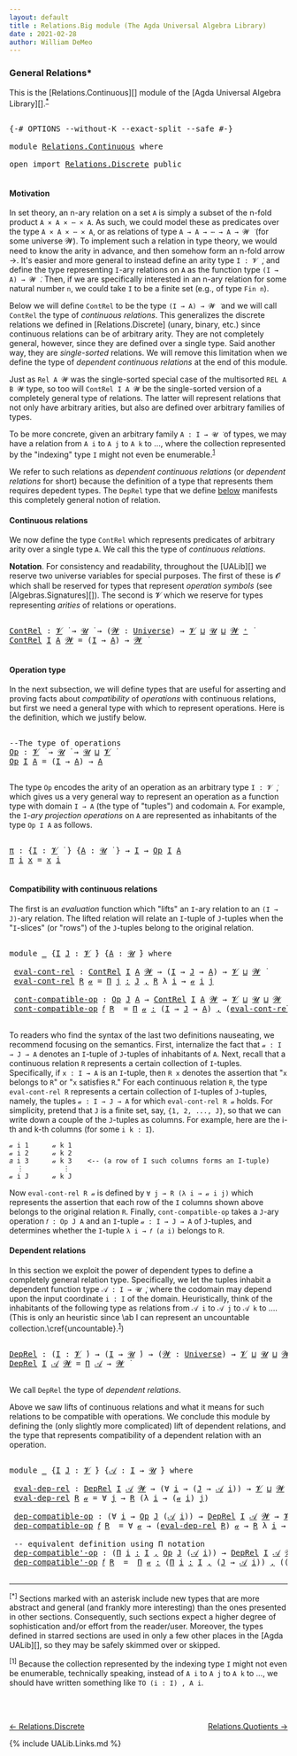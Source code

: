 ```yaml
---
layout: default
title : Relations.Big module (The Agda Universal Algebra Library)
date : 2021-02-28
author: William DeMeo
---
```


### <a id="general-relations">General Relations*</a>

This is the [Relations.Continuous][] module of the [Agda Universal Algebra Library][].<sup>[*](Relations.Continuous.html#fn0)</sup>

<pre class="Agda">

<a id="333" class="Symbol">{-#</a> <a id="337" class="Keyword">OPTIONS</a> <a id="345" class="Pragma">--without-K</a> <a id="357" class="Pragma">--exact-split</a> <a id="371" class="Pragma">--safe</a> <a id="378" class="Symbol">#-}</a>

<a id="383" class="Keyword">module</a> <a id="390" href="Relations.Continuous.html" class="Module">Relations.Continuous</a> <a id="411" class="Keyword">where</a>

<a id="418" class="Keyword">open</a> <a id="423" class="Keyword">import</a> <a id="430" href="Relations.Discrete.html" class="Module">Relations.Discrete</a> <a id="449" class="Keyword">public</a>

</pre>

#### <a id="motivation">Motivation</a>
In set theory, an n-ary relation on a set `A` is simply a subset of the n-fold product `A × A × ⋯ × A`.  As such, we could model these as predicates over the type `A × A × ⋯ × A`, or as relations of type `A → A → ⋯ → A → 𝓦 ̇` (for some universe 𝓦).  To implement such a relation in type theory, we would need to know the arity in advance, and then somehow form an n-fold arrow →.  It's easier and more general to instead define an arity type `I : 𝓥 ̇`, and define the type representing `I`-ary relations on `A` as the function type `(I → A) → 𝓦 ̇`.  Then, if we are specifically interested in an n-ary relation for some natural number `n`, we could take `I` to be a finite set (e.g., of type `Fin n`).

Below we will define `ContRel` to be the type `(I → A) → 𝓦 ̇` and we will call `ContRel` the type of *continuous relations*.  This generalizes the discrete relations we defined in [Relations.Discrete] (unary, binary, etc.) since continuous relations can be of arbitrary arity.  They are not completely general, however, since they are defined over a single type. Said another way, they are *single-sorted* relations. We will remove this limitation when we define the type of *dependent continuous relations* at the end of this module.

Just as `Rel A 𝓦` was the single-sorted special case of the multisorted `REL A B 𝓦` type, so too will `ContRel I A 𝓦` be the single-sorted version of a completely general type of relations. The latter will represent relations that not only have arbitrary arities, but also are defined over arbitrary families of types.

To be more concrete, given an arbitrary family `A : I → 𝓤 ̇` of types, we may have a relation from `A i` to `A j` to `A k` to …, where the collection represented by the "indexing" type `I` might not even be enumerable.<sup>[1](Relations.Continuous.html#fn1)</sup>

We refer to such relations as *dependent continuous relations* (or *dependent relations* for short) because the definition of a type that represents them requires depedent types.  The `DepRel` type that we define [below](Relations.Continuous.html#dependent-relations) manifests this completely general notion of relation.








#### <a id="continuous-relations">Continuous relations</a>

We now define the type `ContRel` which represents predicates of arbitrary arity over a single type `A`. We call this the type of *continuous relations*.

**Notation**. For consistency and readability, throughout the [UALib][] we reserve two universe variables for special purposes.  The first of these is 𝓞 which shall be reserved for types that represent *operation symbols* (see [Algebras.Signatures][]). The second is 𝓥 which we reserve for types representing *arities* of relations or operations.

<pre class="Agda">

<a id="ContRel"></a><a id="3238" href="Relations.Continuous.html#3238" class="Function">ContRel</a> <a id="3246" class="Symbol">:</a> <a id="3248" href="Universes.html#262" class="Generalizable">𝓥</a> <a id="3250" href="Universes.html#403" class="Function Operator">̇</a> <a id="3252" class="Symbol">→</a> <a id="3254" href="Universes.html#260" class="Generalizable">𝓤</a> <a id="3256" href="Universes.html#403" class="Function Operator">̇</a> <a id="3258" class="Symbol">→</a> <a id="3260" class="Symbol">(</a><a id="3261" href="Relations.Continuous.html#3261" class="Bound">𝓦</a> <a id="3263" class="Symbol">:</a> <a id="3265" href="Universes.html#205" class="Postulate">Universe</a><a id="3273" class="Symbol">)</a> <a id="3275" class="Symbol">→</a> <a id="3277" href="Universes.html#262" class="Generalizable">𝓥</a> <a id="3279" href="Agda.Primitive.html#636" class="Primitive Operator">⊔</a> <a id="3281" href="Universes.html#260" class="Generalizable">𝓤</a> <a id="3283" href="Agda.Primitive.html#636" class="Primitive Operator">⊔</a> <a id="3285" href="Relations.Continuous.html#3261" class="Bound">𝓦</a> <a id="3287" href="Universes.html#181" class="Primitive Operator">⁺</a> <a id="3289" href="Universes.html#403" class="Function Operator">̇</a>
<a id="3291" href="Relations.Continuous.html#3238" class="Function">ContRel</a> <a id="3299" href="Relations.Continuous.html#3299" class="Bound">I</a> <a id="3301" href="Relations.Continuous.html#3301" class="Bound">A</a> <a id="3303" href="Relations.Continuous.html#3303" class="Bound">𝓦</a> <a id="3305" class="Symbol">=</a> <a id="3307" class="Symbol">(</a><a id="3308" href="Relations.Continuous.html#3299" class="Bound">I</a> <a id="3310" class="Symbol">→</a> <a id="3312" href="Relations.Continuous.html#3301" class="Bound">A</a><a id="3313" class="Symbol">)</a> <a id="3315" class="Symbol">→</a> <a id="3317" href="Relations.Continuous.html#3303" class="Bound">𝓦</a> <a id="3319" href="Universes.html#403" class="Function Operator">̇</a>

</pre>


#### <a id="operation-type">Operation type</a>

In the next subsection, we will define types that are useful for asserting and proving facts about *compatibility* of *operations* with continuous relations, but first we need a general type with which to represent operations.  Here is the definition, which we justify below.

<pre class="Agda">

<a id="3674" class="Comment">--The type of operations</a>
<a id="Op"></a><a id="3699" href="Relations.Continuous.html#3699" class="Function">Op</a> <a id="3702" class="Symbol">:</a> <a id="3704" href="Universes.html#262" class="Generalizable">𝓥</a> <a id="3706" href="Universes.html#403" class="Function Operator">̇</a> <a id="3708" class="Symbol">→</a> <a id="3710" href="Universes.html#260" class="Generalizable">𝓤</a> <a id="3712" href="Universes.html#403" class="Function Operator">̇</a> <a id="3714" class="Symbol">→</a> <a id="3716" href="Universes.html#260" class="Generalizable">𝓤</a> <a id="3718" href="Agda.Primitive.html#636" class="Primitive Operator">⊔</a> <a id="3720" href="Universes.html#262" class="Generalizable">𝓥</a> <a id="3722" href="Universes.html#403" class="Function Operator">̇</a>
<a id="3724" href="Relations.Continuous.html#3699" class="Function">Op</a> <a id="3727" href="Relations.Continuous.html#3727" class="Bound">I</a> <a id="3729" href="Relations.Continuous.html#3729" class="Bound">A</a> <a id="3731" class="Symbol">=</a> <a id="3733" class="Symbol">(</a><a id="3734" href="Relations.Continuous.html#3727" class="Bound">I</a> <a id="3736" class="Symbol">→</a> <a id="3738" href="Relations.Continuous.html#3729" class="Bound">A</a><a id="3739" class="Symbol">)</a> <a id="3741" class="Symbol">→</a> <a id="3743" href="Relations.Continuous.html#3729" class="Bound">A</a>

</pre>

The type `Op` encodes the arity of an operation as an arbitrary type `I : 𝓥 ̇`, which gives us a very general way to represent an operation as a function type with domain `I → A` (the type of "tuples") and codomain `A`. For example, the `I`-*ary projection operations* on `A` are represented as inhabitants of the type `Op I A` as follows.

<pre class="Agda">

<a id="π"></a><a id="4113" href="Relations.Continuous.html#4113" class="Function">π</a> <a id="4115" class="Symbol">:</a> <a id="4117" class="Symbol">{</a><a id="4118" href="Relations.Continuous.html#4118" class="Bound">I</a> <a id="4120" class="Symbol">:</a> <a id="4122" href="Universes.html#262" class="Generalizable">𝓥</a> <a id="4124" href="Universes.html#403" class="Function Operator">̇</a> <a id="4126" class="Symbol">}</a> <a id="4128" class="Symbol">{</a><a id="4129" href="Relations.Continuous.html#4129" class="Bound">A</a> <a id="4131" class="Symbol">:</a> <a id="4133" href="Universes.html#260" class="Generalizable">𝓤</a> <a id="4135" href="Universes.html#403" class="Function Operator">̇</a> <a id="4137" class="Symbol">}</a> <a id="4139" class="Symbol">→</a> <a id="4141" href="Relations.Continuous.html#4118" class="Bound">I</a> <a id="4143" class="Symbol">→</a> <a id="4145" href="Relations.Continuous.html#3699" class="Function">Op</a> <a id="4148" href="Relations.Continuous.html#4118" class="Bound">I</a> <a id="4150" href="Relations.Continuous.html#4129" class="Bound">A</a>
<a id="4152" href="Relations.Continuous.html#4113" class="Function">π</a> <a id="4154" href="Relations.Continuous.html#4154" class="Bound">i</a> <a id="4156" href="Relations.Continuous.html#4156" class="Bound">x</a> <a id="4158" class="Symbol">=</a> <a id="4160" href="Relations.Continuous.html#4156" class="Bound">x</a> <a id="4162" href="Relations.Continuous.html#4154" class="Bound">i</a>

</pre>


#### <a id="compatibility-with-continuous-relations">Compatibility with continuous relations</a>

The first is an *evaluation* function which "lifts" an `I`-ary relation to an `(I → J)`-ary relation. The lifted relation will relate an `I`-tuple of `J`-tuples when the "`I`-slices" (or "rows") of the `J`-tuples belong to the original relation.

<pre class="Agda">

<a id="4537" class="Keyword">module</a> <a id="4544" href="Relations.Continuous.html#4544" class="Module">_</a> <a id="4546" class="Symbol">{</a><a id="4547" href="Relations.Continuous.html#4547" class="Bound">I</a> <a id="4549" href="Relations.Continuous.html#4549" class="Bound">J</a> <a id="4551" class="Symbol">:</a> <a id="4553" href="Universes.html#262" class="Generalizable">𝓥</a> <a id="4555" href="Universes.html#403" class="Function Operator">̇</a><a id="4556" class="Symbol">}</a> <a id="4558" class="Symbol">{</a><a id="4559" href="Relations.Continuous.html#4559" class="Bound">A</a> <a id="4561" class="Symbol">:</a> <a id="4563" href="Universes.html#260" class="Generalizable">𝓤</a> <a id="4565" href="Universes.html#403" class="Function Operator">̇</a><a id="4566" class="Symbol">}</a> <a id="4568" class="Keyword">where</a>

 <a id="4576" href="Relations.Continuous.html#4576" class="Function">eval-cont-rel</a> <a id="4590" class="Symbol">:</a> <a id="4592" href="Relations.Continuous.html#3238" class="Function">ContRel</a> <a id="4600" href="Relations.Continuous.html#4547" class="Bound">I</a> <a id="4602" href="Relations.Continuous.html#4559" class="Bound">A</a> <a id="4604" href="Universes.html#264" class="Generalizable">𝓦</a> <a id="4606" class="Symbol">→</a> <a id="4608" class="Symbol">(</a><a id="4609" href="Relations.Continuous.html#4547" class="Bound">I</a> <a id="4611" class="Symbol">→</a> <a id="4613" href="Relations.Continuous.html#4549" class="Bound">J</a> <a id="4615" class="Symbol">→</a> <a id="4617" href="Relations.Continuous.html#4559" class="Bound">A</a><a id="4618" class="Symbol">)</a> <a id="4620" class="Symbol">→</a> <a id="4622" href="Relations.Continuous.html#4553" class="Bound">𝓥</a> <a id="4624" href="Agda.Primitive.html#636" class="Primitive Operator">⊔</a> <a id="4626" href="Universes.html#264" class="Generalizable">𝓦</a> <a id="4628" href="Universes.html#403" class="Function Operator">̇</a>
 <a id="4631" href="Relations.Continuous.html#4576" class="Function">eval-cont-rel</a> <a id="4645" href="Relations.Continuous.html#4645" class="Bound">R</a> <a id="4647" href="Relations.Continuous.html#4647" class="Bound">𝒶</a> <a id="4649" class="Symbol">=</a> <a id="4651" href="MGS-MLTT.html#3635" class="Function">Π</a> <a id="4653" href="Relations.Continuous.html#4653" class="Bound">j</a> <a id="4655" href="MGS-MLTT.html#3635" class="Function">꞉</a> <a id="4657" href="Relations.Continuous.html#4549" class="Bound">J</a> <a id="4659" href="MGS-MLTT.html#3635" class="Function">,</a> <a id="4661" href="Relations.Continuous.html#4645" class="Bound">R</a> <a id="4663" class="Symbol">λ</a> <a id="4665" href="Relations.Continuous.html#4665" class="Bound">i</a> <a id="4667" class="Symbol">→</a> <a id="4669" href="Relations.Continuous.html#4647" class="Bound">𝒶</a> <a id="4671" href="Relations.Continuous.html#4665" class="Bound">i</a> <a id="4673" href="Relations.Continuous.html#4653" class="Bound">j</a>

 <a id="4677" href="Relations.Continuous.html#4677" class="Function">cont-compatible-op</a> <a id="4696" class="Symbol">:</a> <a id="4698" href="Relations.Continuous.html#3699" class="Function">Op</a> <a id="4701" href="Relations.Continuous.html#4549" class="Bound">J</a> <a id="4703" href="Relations.Continuous.html#4559" class="Bound">A</a> <a id="4705" class="Symbol">→</a> <a id="4707" href="Relations.Continuous.html#3238" class="Function">ContRel</a> <a id="4715" href="Relations.Continuous.html#4547" class="Bound">I</a> <a id="4717" href="Relations.Continuous.html#4559" class="Bound">A</a> <a id="4719" href="Universes.html#264" class="Generalizable">𝓦</a> <a id="4721" class="Symbol">→</a> <a id="4723" href="Relations.Continuous.html#4553" class="Bound">𝓥</a> <a id="4725" href="Agda.Primitive.html#636" class="Primitive Operator">⊔</a> <a id="4727" href="Relations.Continuous.html#4563" class="Bound">𝓤</a> <a id="4729" href="Agda.Primitive.html#636" class="Primitive Operator">⊔</a> <a id="4731" href="Universes.html#264" class="Generalizable">𝓦</a> <a id="4733" href="Universes.html#403" class="Function Operator">̇</a>
 <a id="4736" href="Relations.Continuous.html#4677" class="Function">cont-compatible-op</a> <a id="4755" href="Relations.Continuous.html#4755" class="Bound">𝑓</a> <a id="4757" href="Relations.Continuous.html#4757" class="Bound">R</a>  <a id="4760" class="Symbol">=</a> <a id="4762" href="MGS-MLTT.html#3635" class="Function">Π</a> <a id="4764" href="Relations.Continuous.html#4764" class="Bound">𝒶</a> <a id="4766" href="MGS-MLTT.html#3635" class="Function">꞉</a> <a id="4768" class="Symbol">(</a><a id="4769" href="Relations.Continuous.html#4547" class="Bound">I</a> <a id="4771" class="Symbol">→</a> <a id="4773" href="Relations.Continuous.html#4549" class="Bound">J</a> <a id="4775" class="Symbol">→</a> <a id="4777" href="Relations.Continuous.html#4559" class="Bound">A</a><a id="4778" class="Symbol">)</a> <a id="4780" href="MGS-MLTT.html#3635" class="Function">,</a> <a id="4782" class="Symbol">(</a><a id="4783" href="Relations.Continuous.html#4576" class="Function">eval-cont-rel</a> <a id="4797" href="Relations.Continuous.html#4757" class="Bound">R</a> <a id="4799" href="Relations.Continuous.html#4764" class="Bound">𝒶</a> <a id="4801" class="Symbol">→</a> <a id="4803" href="Relations.Continuous.html#4757" class="Bound">R</a> <a id="4805" class="Symbol">λ</a> <a id="4807" href="Relations.Continuous.html#4807" class="Bound">i</a> <a id="4809" class="Symbol">→</a> <a id="4811" class="Symbol">(</a><a id="4812" href="Relations.Continuous.html#4755" class="Bound">𝑓</a> <a id="4814" class="Symbol">(</a><a id="4815" href="Relations.Continuous.html#4764" class="Bound">𝒶</a> <a id="4817" href="Relations.Continuous.html#4807" class="Bound">i</a><a id="4818" class="Symbol">)))</a>

</pre>

To readers who find the syntax of the last two definitions nauseating, we recommend focusing on the semantics. First, internalize the fact that `𝒶 : I → J → A` denotes an `I`-tuple of `J`-tuples of inhabitants of `A`. Next, recall that a continuous relation `R` represents a certain collection of `I`-tuples. Specifically, if `x : I → A` is an `I`-tuple, then `R x` denotes the assertion that "`x` belongs to `R`" or "`x` satisfies `R`."  For each continuous relation `R`, the type `eval-cont-rel R` represents a certain collection of `I`-tuples of `J`-tuples, namely, the tuples `𝒶 : I → J → A` for which `eval-cont-rel R 𝒶` holds. For simplicity, pretend that `J` is a finite set, say, `{1, 2, ..., J}`, so that we can write down a couple of the `J`-tuples as columns. For example, here are the i-th and k-th columns (for some `i k : I`).

```
𝒶 i 1      𝒶 k 1
𝒶 i 2      𝒶 k 2
𝑎 i 3      𝒶 k 3    <-- (a row of I such columns forms an I-tuple)
  ⋮          ⋮
𝒶 i J      𝒶 k J
```

Now `eval-cont-rel R 𝒶` is defined by `∀ j → R (λ i → 𝒶 i j)` which represents the assertion that each row of the `I` columns shown above belongs to the original relation `R`. Finally, `cont-compatible-op` takes a `J`-ary operation `𝑓 : Op J A` and an `I`-tuple `𝒶 : I → J → A` of `J`-tuples, and determines whether the `I`-tuple `λ i → 𝑓 (𝑎 i)` belongs to `R`.


#### <a id="dependent-relations">Dependent relations</a>

In this section we exploit the power of dependent types to define a completely general relation type.  Specifically, we let the tuples inhabit a dependent function type `𝒜 : I → 𝓤 ̇`, where the codomain may depend upon the input coordinate `i : I` of the domain. Heuristically, think of the inhabitants of the following type as relations from `𝒜 i` to `𝒜 j` to `𝒜 k` to …. (This is only an heuristic since \ab I can represent an uncountable collection.\cref{uncountable}.<sup>[1](Relations.Continuous.html#fn1)</sup>)

<pre class="Agda">

<a id="DepRel"></a><a id="6774" href="Relations.Continuous.html#6774" class="Function">DepRel</a> <a id="6781" class="Symbol">:</a> <a id="6783" class="Symbol">(</a><a id="6784" href="Relations.Continuous.html#6784" class="Bound">I</a> <a id="6786" class="Symbol">:</a> <a id="6788" href="Universes.html#262" class="Generalizable">𝓥</a> <a id="6790" href="Universes.html#403" class="Function Operator">̇</a><a id="6791" class="Symbol">)</a> <a id="6793" class="Symbol">→</a> <a id="6795" class="Symbol">(</a><a id="6796" href="Relations.Continuous.html#6784" class="Bound">I</a> <a id="6798" class="Symbol">→</a> <a id="6800" href="Universes.html#260" class="Generalizable">𝓤</a> <a id="6802" href="Universes.html#403" class="Function Operator">̇</a><a id="6803" class="Symbol">)</a> <a id="6805" class="Symbol">→</a> <a id="6807" class="Symbol">(</a><a id="6808" href="Relations.Continuous.html#6808" class="Bound">𝓦</a> <a id="6810" class="Symbol">:</a> <a id="6812" href="Universes.html#205" class="Postulate">Universe</a><a id="6820" class="Symbol">)</a> <a id="6822" class="Symbol">→</a> <a id="6824" href="Universes.html#262" class="Generalizable">𝓥</a> <a id="6826" href="Agda.Primitive.html#636" class="Primitive Operator">⊔</a> <a id="6828" href="Universes.html#260" class="Generalizable">𝓤</a> <a id="6830" href="Agda.Primitive.html#636" class="Primitive Operator">⊔</a> <a id="6832" href="Relations.Continuous.html#6808" class="Bound">𝓦</a> <a id="6834" href="Universes.html#181" class="Primitive Operator">⁺</a> <a id="6836" href="Universes.html#403" class="Function Operator">̇</a>
<a id="6838" href="Relations.Continuous.html#6774" class="Function">DepRel</a> <a id="6845" href="Relations.Continuous.html#6845" class="Bound">I</a> <a id="6847" href="Relations.Continuous.html#6847" class="Bound">𝒜</a> <a id="6849" href="Relations.Continuous.html#6849" class="Bound">𝓦</a> <a id="6851" class="Symbol">=</a> <a id="6853" href="MGS-MLTT.html#3562" class="Function">Π</a> <a id="6855" href="Relations.Continuous.html#6847" class="Bound">𝒜</a> <a id="6857" class="Symbol">→</a> <a id="6859" href="Relations.Continuous.html#6849" class="Bound">𝓦</a> <a id="6861" href="Universes.html#403" class="Function Operator">̇</a>

</pre>

We call `DepRel` the type of *dependent relations*.

Above we saw lifts of continuous relations and what it means for such relations to be compatible with operations. We conclude this module by defining the (only slightly more complicated) lift of dependent relations, and the type that represents compatibility of a dependent relation with an operation.

<pre class="Agda">

<a id="7246" class="Keyword">module</a> <a id="7253" href="Relations.Continuous.html#7253" class="Module">_</a> <a id="7255" class="Symbol">{</a><a id="7256" href="Relations.Continuous.html#7256" class="Bound">I</a> <a id="7258" href="Relations.Continuous.html#7258" class="Bound">J</a> <a id="7260" class="Symbol">:</a> <a id="7262" href="Universes.html#262" class="Generalizable">𝓥</a> <a id="7264" href="Universes.html#403" class="Function Operator">̇</a><a id="7265" class="Symbol">}</a> <a id="7267" class="Symbol">{</a><a id="7268" href="Relations.Continuous.html#7268" class="Bound">𝒜</a> <a id="7270" class="Symbol">:</a> <a id="7272" href="Relations.Continuous.html#7256" class="Bound">I</a> <a id="7274" class="Symbol">→</a> <a id="7276" href="Universes.html#260" class="Generalizable">𝓤</a> <a id="7278" href="Universes.html#403" class="Function Operator">̇</a><a id="7279" class="Symbol">}</a> <a id="7281" class="Keyword">where</a>

 <a id="7289" href="Relations.Continuous.html#7289" class="Function">eval-dep-rel</a> <a id="7302" class="Symbol">:</a> <a id="7304" href="Relations.Continuous.html#6774" class="Function">DepRel</a> <a id="7311" href="Relations.Continuous.html#7256" class="Bound">I</a> <a id="7313" href="Relations.Continuous.html#7268" class="Bound">𝒜</a> <a id="7315" href="Universes.html#264" class="Generalizable">𝓦</a> <a id="7317" class="Symbol">→</a> <a id="7319" class="Symbol">(∀</a> <a id="7322" href="Relations.Continuous.html#7322" class="Bound">i</a> <a id="7324" class="Symbol">→</a> <a id="7326" class="Symbol">(</a><a id="7327" href="Relations.Continuous.html#7258" class="Bound">J</a> <a id="7329" class="Symbol">→</a> <a id="7331" href="Relations.Continuous.html#7268" class="Bound">𝒜</a> <a id="7333" href="Relations.Continuous.html#7322" class="Bound">i</a><a id="7334" class="Symbol">))</a> <a id="7337" class="Symbol">→</a> <a id="7339" href="Relations.Continuous.html#7262" class="Bound">𝓥</a> <a id="7341" href="Agda.Primitive.html#636" class="Primitive Operator">⊔</a> <a id="7343" href="Universes.html#264" class="Generalizable">𝓦</a> <a id="7345" href="Universes.html#403" class="Function Operator">̇</a>
 <a id="7348" href="Relations.Continuous.html#7289" class="Function">eval-dep-rel</a> <a id="7361" href="Relations.Continuous.html#7361" class="Bound">R</a> <a id="7363" href="Relations.Continuous.html#7363" class="Bound">𝒶</a> <a id="7365" class="Symbol">=</a> <a id="7367" class="Symbol">∀</a> <a id="7369" href="Relations.Continuous.html#7369" class="Bound">j</a> <a id="7371" class="Symbol">→</a> <a id="7373" href="Relations.Continuous.html#7361" class="Bound">R</a> <a id="7375" class="Symbol">(λ</a> <a id="7378" href="Relations.Continuous.html#7378" class="Bound">i</a> <a id="7380" class="Symbol">→</a> <a id="7382" class="Symbol">(</a><a id="7383" href="Relations.Continuous.html#7363" class="Bound">𝒶</a> <a id="7385" href="Relations.Continuous.html#7378" class="Bound">i</a><a id="7386" class="Symbol">)</a> <a id="7388" href="Relations.Continuous.html#7369" class="Bound">j</a><a id="7389" class="Symbol">)</a>

 <a id="7393" href="Relations.Continuous.html#7393" class="Function">dep-compatible-op</a> <a id="7411" class="Symbol">:</a> <a id="7413" class="Symbol">(∀</a> <a id="7416" href="Relations.Continuous.html#7416" class="Bound">i</a> <a id="7418" class="Symbol">→</a> <a id="7420" href="Relations.Continuous.html#3699" class="Function">Op</a> <a id="7423" href="Relations.Continuous.html#7258" class="Bound">J</a> <a id="7425" class="Symbol">(</a><a id="7426" href="Relations.Continuous.html#7268" class="Bound">𝒜</a> <a id="7428" href="Relations.Continuous.html#7416" class="Bound">i</a><a id="7429" class="Symbol">))</a> <a id="7432" class="Symbol">→</a> <a id="7434" href="Relations.Continuous.html#6774" class="Function">DepRel</a> <a id="7441" href="Relations.Continuous.html#7256" class="Bound">I</a> <a id="7443" href="Relations.Continuous.html#7268" class="Bound">𝒜</a> <a id="7445" href="Universes.html#264" class="Generalizable">𝓦</a> <a id="7447" class="Symbol">→</a> <a id="7449" href="Relations.Continuous.html#7262" class="Bound">𝓥</a> <a id="7451" href="Agda.Primitive.html#636" class="Primitive Operator">⊔</a> <a id="7453" href="Relations.Continuous.html#7276" class="Bound">𝓤</a> <a id="7455" href="Agda.Primitive.html#636" class="Primitive Operator">⊔</a> <a id="7457" href="Universes.html#264" class="Generalizable">𝓦</a> <a id="7459" href="Universes.html#403" class="Function Operator">̇</a>
 <a id="7462" href="Relations.Continuous.html#7393" class="Function">dep-compatible-op</a> <a id="7480" href="Relations.Continuous.html#7480" class="Bound">𝑓</a> <a id="7482" href="Relations.Continuous.html#7482" class="Bound">R</a>  <a id="7485" class="Symbol">=</a> <a id="7487" class="Symbol">∀</a> <a id="7489" href="Relations.Continuous.html#7489" class="Bound">𝒶</a> <a id="7491" class="Symbol">→</a> <a id="7493" class="Symbol">(</a><a id="7494" href="Relations.Continuous.html#7289" class="Function">eval-dep-rel</a> <a id="7507" href="Relations.Continuous.html#7482" class="Bound">R</a><a id="7508" class="Symbol">)</a> <a id="7510" href="Relations.Continuous.html#7489" class="Bound">𝒶</a> <a id="7512" class="Symbol">→</a> <a id="7514" href="Relations.Continuous.html#7482" class="Bound">R</a> <a id="7516" class="Symbol">λ</a> <a id="7518" href="Relations.Continuous.html#7518" class="Bound">i</a> <a id="7520" class="Symbol">→</a> <a id="7522" class="Symbol">(</a><a id="7523" href="Relations.Continuous.html#7480" class="Bound">𝑓</a> <a id="7525" href="Relations.Continuous.html#7518" class="Bound">i</a><a id="7526" class="Symbol">)(</a><a id="7528" href="Relations.Continuous.html#7489" class="Bound">𝒶</a> <a id="7530" href="Relations.Continuous.html#7518" class="Bound">i</a><a id="7531" class="Symbol">)</a>

 <a id="7535" class="Comment">-- equivalent definition using Π notation</a>
 <a id="7578" href="Relations.Continuous.html#7578" class="Function">dep-compatible&#39;-op</a> <a id="7597" class="Symbol">:</a> <a id="7599" class="Symbol">(</a><a id="7600" href="MGS-MLTT.html#3635" class="Function">Π</a> <a id="7602" href="Relations.Continuous.html#7602" class="Bound">i</a> <a id="7604" href="MGS-MLTT.html#3635" class="Function">꞉</a> <a id="7606" href="Relations.Continuous.html#7256" class="Bound">I</a> <a id="7608" href="MGS-MLTT.html#3635" class="Function">,</a> <a id="7610" href="Relations.Continuous.html#3699" class="Function">Op</a> <a id="7613" href="Relations.Continuous.html#7258" class="Bound">J</a> <a id="7615" class="Symbol">(</a><a id="7616" href="Relations.Continuous.html#7268" class="Bound">𝒜</a> <a id="7618" href="Relations.Continuous.html#7602" class="Bound">i</a><a id="7619" class="Symbol">))</a> <a id="7622" class="Symbol">→</a> <a id="7624" href="Relations.Continuous.html#6774" class="Function">DepRel</a> <a id="7631" href="Relations.Continuous.html#7256" class="Bound">I</a> <a id="7633" href="Relations.Continuous.html#7268" class="Bound">𝒜</a> <a id="7635" href="Universes.html#264" class="Generalizable">𝓦</a> <a id="7637" class="Symbol">→</a> <a id="7639" href="Relations.Continuous.html#7262" class="Bound">𝓥</a> <a id="7641" href="Agda.Primitive.html#636" class="Primitive Operator">⊔</a> <a id="7643" href="Relations.Continuous.html#7276" class="Bound">𝓤</a> <a id="7645" href="Agda.Primitive.html#636" class="Primitive Operator">⊔</a> <a id="7647" href="Universes.html#264" class="Generalizable">𝓦</a> <a id="7649" href="Universes.html#403" class="Function Operator">̇</a>
 <a id="7652" href="Relations.Continuous.html#7578" class="Function">dep-compatible&#39;-op</a> <a id="7671" href="Relations.Continuous.html#7671" class="Bound">𝑓</a> <a id="7673" href="Relations.Continuous.html#7673" class="Bound">R</a>  <a id="7676" class="Symbol">=</a>  <a id="7679" href="MGS-MLTT.html#3635" class="Function">Π</a> <a id="7681" href="Relations.Continuous.html#7681" class="Bound">𝒶</a> <a id="7683" href="MGS-MLTT.html#3635" class="Function">꞉</a> <a id="7685" class="Symbol">(</a><a id="7686" href="MGS-MLTT.html#3635" class="Function">Π</a> <a id="7688" href="Relations.Continuous.html#7688" class="Bound">i</a> <a id="7690" href="MGS-MLTT.html#3635" class="Function">꞉</a> <a id="7692" href="Relations.Continuous.html#7256" class="Bound">I</a> <a id="7694" href="MGS-MLTT.html#3635" class="Function">,</a> <a id="7696" class="Symbol">(</a><a id="7697" href="Relations.Continuous.html#7258" class="Bound">J</a> <a id="7699" class="Symbol">→</a> <a id="7701" href="Relations.Continuous.html#7268" class="Bound">𝒜</a> <a id="7703" href="Relations.Continuous.html#7688" class="Bound">i</a><a id="7704" class="Symbol">))</a> <a id="7707" href="MGS-MLTT.html#3635" class="Function">,</a> <a id="7709" class="Symbol">((</a><a id="7711" href="Relations.Continuous.html#7289" class="Function">eval-dep-rel</a> <a id="7724" href="Relations.Continuous.html#7673" class="Bound">R</a><a id="7725" class="Symbol">)</a> <a id="7727" href="Relations.Continuous.html#7681" class="Bound">𝒶</a> <a id="7729" class="Symbol">→</a> <a id="7731" href="Relations.Continuous.html#7673" class="Bound">R</a> <a id="7733" class="Symbol">λ</a> <a id="7735" href="Relations.Continuous.html#7735" class="Bound">i</a> <a id="7737" class="Symbol">→</a> <a id="7739" class="Symbol">(</a><a id="7740" href="Relations.Continuous.html#7671" class="Bound">𝑓</a> <a id="7742" href="Relations.Continuous.html#7735" class="Bound">i</a><a id="7743" class="Symbol">)(</a><a id="7745" href="Relations.Continuous.html#7681" class="Bound">𝒶</a> <a id="7747" href="Relations.Continuous.html#7735" class="Bound">i</a><a id="7748" class="Symbol">))</a>

</pre>

<!-- In the definition of `dep-compatible`, we let Agda infer the type of `𝒶`, which is `Π i ꞉ I , (J → 𝒜 i)` in this case. -->


--------------------------------------

<sup>[*]</sup><span class="footnote" id="fn0"> Sections marked with an asterisk include new types that are more abstract and general (and frankly more interesting) than the ones presented in other sections.  Consequently, such sections expect a higher degree of sophistication and/or effort from the reader/user. Moreover, the types defined in starred sections are used in only a few other places in the [Agda UALib][], so they may be safely skimmed over or skipped.</span>

<sup>[1]</sup><span class="footnote" id="fn1"> Because the collection represented by the indexing type `I` might not even be enumerable, technically speaking, instead of `A i` to `A j` to `A k` to ..., we should have written something like `TO (i : I) , A i`.</span>

<br>
<br>

[← Relations.Discrete](Relations.Discrete.html)
<span style="float:right;">[Relations.Quotients →](Relations.Quotients.html)</span>

{% include UALib.Links.md %}
